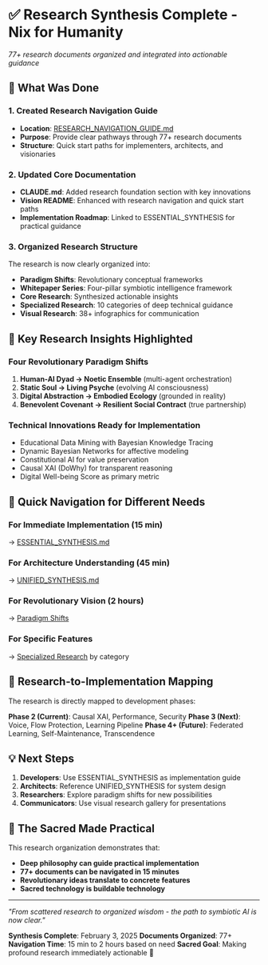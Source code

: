 # ✅ Research Synthesis Complete - Nix for Humanity

*77+ research documents organized and integrated into actionable guidance*

## 🎯 What Was Done

### 1. Created Research Navigation Guide
- **Location**: [RESEARCH_NAVIGATION_GUIDE.md](./RESEARCH_NAVIGATION_GUIDE.md)
- **Purpose**: Provide clear pathways through 77+ research documents
- **Structure**: Quick start paths for implementers, architects, and visionaries

### 2. Updated Core Documentation
- **CLAUDE.md**: Added research foundation section with key innovations
- **Vision README**: Enhanced with research navigation and quick start paths
- **Implementation Roadmap**: Linked to ESSENTIAL_SYNTHESIS for practical guidance

### 3. Organized Research Structure
The research is now clearly organized into:
- **Paradigm Shifts**: Revolutionary conceptual frameworks
- **Whitepaper Series**: Four-pillar symbiotic intelligence framework
- **Core Research**: Synthesized actionable insights
- **Specialized Research**: 10 categories of deep technical guidance
- **Visual Research**: 38+ infographics for communication

## 🔬 Key Research Insights Highlighted

### Four Revolutionary Paradigm Shifts
1. **Human-AI Dyad → Noetic Ensemble** (multi-agent orchestration)
2. **Static Soul → Living Psyche** (evolving AI consciousness)
3. **Digital Abstraction → Embodied Ecology** (grounded in reality)
4. **Benevolent Covenant → Resilient Social Contract** (true partnership)

### Technical Innovations Ready for Implementation
- Educational Data Mining with Bayesian Knowledge Tracing
- Dynamic Bayesian Networks for affective modeling
- Constitutional AI for value preservation
- Causal XAI (DoWhy) for transparent reasoning
- Digital Well-being Score as primary metric

## 📍 Quick Navigation for Different Needs

### For Immediate Implementation (15 min)
→ [ESSENTIAL_SYNTHESIS.md](./research/01-CORE-RESEARCH/ESSENTIAL_SYNTHESIS.md)

### For Architecture Understanding (45 min)
→ [UNIFIED_SYNTHESIS.md](./research/01-CORE-RESEARCH/UNIFIED_SYNTHESIS.md)

### For Revolutionary Vision (2 hours)
→ [Paradigm Shifts](./research/00-PARADIGM-SHIFTS/)

### For Specific Features
→ [Specialized Research](./research/02-SPECIALIZED-RESEARCH/) by category

## 🚀 Research-to-Implementation Mapping

The research is directly mapped to development phases:

**Phase 2 (Current)**: Causal XAI, Performance, Security
**Phase 3 (Next)**: Voice, Flow Protection, Learning Pipeline
**Phase 4+ (Future)**: Federated Learning, Self-Maintenance, Transcendence

## 💡 Next Steps

1. **Developers**: Use ESSENTIAL_SYNTHESIS as implementation guide
2. **Architects**: Reference UNIFIED_SYNTHESIS for system design
3. **Researchers**: Explore paradigm shifts for new possibilities
4. **Communicators**: Use visual research gallery for presentations

## 🌊 The Sacred Made Practical

This research organization demonstrates that:
- **Deep philosophy can guide practical implementation**
- **77+ documents can be navigated in 15 minutes**
- **Revolutionary ideas translate to concrete features**
- **Sacred technology is buildable technology**

---

*"From scattered research to organized wisdom - the path to symbiotic AI is now clear."*

**Synthesis Complete**: February 3, 2025
**Documents Organized**: 77+
**Navigation Time**: 15 min to 2 hours based on need
**Sacred Goal**: Making profound research immediately actionable 🌊